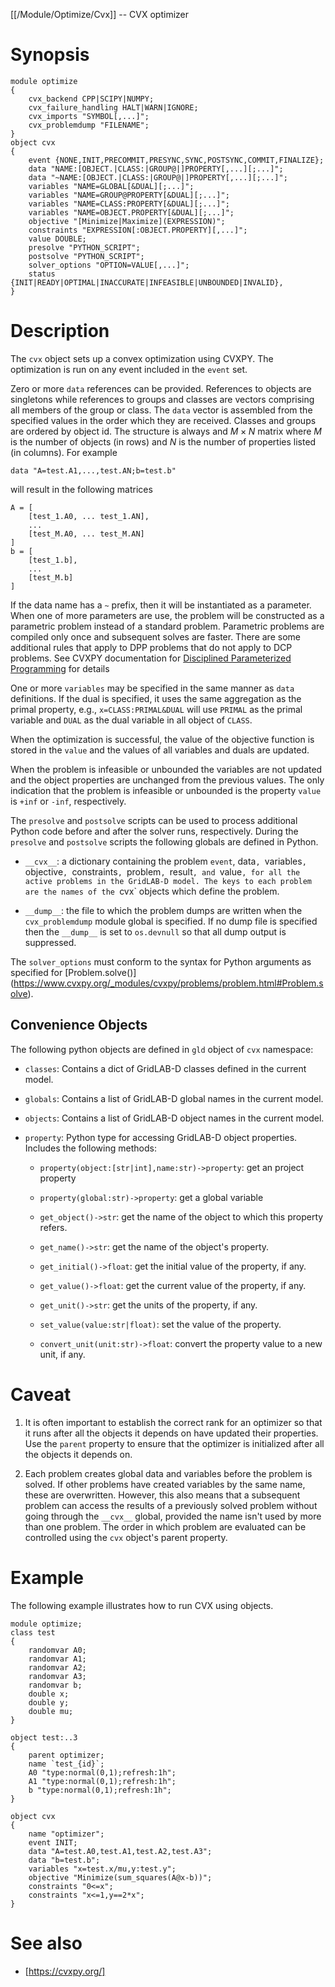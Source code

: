 [[/Module/Optimize/Cvx]] -- CVX optimizer

# Synopsis

~~~
module optimize
{
    cvx_backend CPP|SCIPY|NUMPY;
    cvx_failure_handling HALT|WARN|IGNORE;
    cvx_imports "SYMBOL[,...]";
    cvx_problemdump "FILENAME";
}
object cvx
{
    event {NONE,INIT,PRECOMMIT,PRESYNC,SYNC,POSTSYNC,COMMIT,FINALIZE};
    data "NAME:[OBJECT.|CLASS:|GROUP@|]PROPERTY[,...][;...]";
    data "~NAME:[OBJECT.|CLASS:|GROUP@|]PROPERTY[,...][;...]";
    variables "NAME=GLOBAL[&DUAL][;...]";
    variables "NAME=GROUP@PROPERTY[&DUAL][;...]";
    variables "NAME=CLASS:PROPERTY[&DUAL][;...]";
    variables "NAME=OBJECT.PROPERTY[&DUAL][;...]";
    objective "[Minimize|Maximize](EXPRESSION)";
    constraints "EXPRESSION[:OBJECT.PROPERTY][,...]";
    value DOUBLE;
    presolve "PYTHON_SCRIPT";
    postsolve "PYTHON_SCRIPT";
    solver_options "OPTION=VALUE[,...]";
    status {INIT|READY|OPTIMAL|INACCURATE|INFEASIBLE|UNBOUNDED|INVALID},
}
~~~

# Description

The `cvx` object sets up a convex optimization using CVXPY.  The optimization
is run on any event included in the `event` set.  

Zero or more `data` references can be provided. References to objects are
singletons while references to groups and classes are vectors comprising all
members of the group or class. The `data` vector is assembled from the
specified values in the order which they are received. Classes and groups are
ordered by object id. The structure is always and $M \times N$ matrix where
$M$ is the number of objects (in rows) and $N$ is the number of properties
listed (in columns).  For example

    data "A=test.A1,...,test.AN;b=test.b"

will result in the following matrices

    A = [
        [test_1.A0, ... test_1.AN],
        ...
        [test_M.A0, ... test_M.AN]
    ]
    b = [
        [test_1.b],
        ...
        [test_M.b]
    ]

If the data name has a `~` prefix, then it will be instantiated as a parameter.
When one of more parameters are use, the problem will be constructed as a
parametric problem instead of a standard problem. Parametric problems are
compiled only once and subsequent solves are faster. There are some additional
rules that apply to DPP problems that do not apply to DCP problems. See CVXPY
documentation for [Disciplined Parameterized Programming](https://www.cvxpy.org/tutorial/dpp/index.html)
for details 

One or more `variables` may be specified in the same manner as `data`
definitions. If the dual is specified, it uses the same aggregation as the
primal property, e.g., `x=CLASS:PRIMAL&DUAL` will use `PRIMAL` as the primal
variable and `DUAL` as the dual variable in all object of `CLASS`. 

When the optimization is successful, the value of the objective function is
stored in the `value` and the values of all variables and duals are updated.

When the problem is infeasible or unbounded the variables are not updated and
the object properties are unchanged from the previous values. The only
indication that the problem is infeasible or unbounded is the property
`value` is `+inf` or `-inf`, respectively.

The `presolve` and `postsolve` scripts can be used to process additional
Python code before and after the solver runs, respectively.  During the
`presolve` and `postsolve` scripts the following globals are defined in
Python.

* `__cvx__`: a dictionary containing the problem `event`, data`, `variables`,
  `objective`, `constraints`, `problem`, `result`, and `value`, for all the
  active problems in the GridLAB-D model. The keys to each problem are the
  names of the `cvx` objects which define the problem.

* `__dump__`: the file to which the problem dumps are written when the
  `cvx_problemdump` module global is specified. If no dump file is specified
  then the `__dump__` is set to `os.devnull` so that all dump output is suppressed.

The `solver_options` must conform to the syntax for Python arguments as
specified for [Problem.solve()]
(https://www.cvxpy.org/_modules/cvxpy/problems/problem.html#Problem.solve).

## Convenience Objects

The following python objects are defined in `gld` object of `cvx` namespace:

* `classes`: Contains a dict of GridLAB-D classes defined in the current model.

* `globals`: Contains a list of GridLAB-D global names in the current model.

* `objects`: Contains a list of GridLAB-D object names in the current model.

* `property`: Python type for accessing GridLAB-D object properties. Includes
  the following methods:

  * `property(object:[str|int],name:str)->property`: get an project property

  * `property(global:str)->property`: get a global variable

  * `get_object()->str`: get the name of the object to which this property refers.

  * `get_name()->str`: get the name of the object's property.

  * `get_initial()->float`: get the initial value of the property, if any.

  * `get_value()->float`: get the current value of the property, if any.

  * `get_unit()->str`: get the units of the property, if any.

  * `set_value(value:str|float)`: set the value of the property.

  * `convert_unit(unit:str)->float`: convert the property value to a new unit, if any.

# Caveat

1. It is often important to establish the correct rank for an optimizer so that
it runs after all the objects it depends on have updated their properties.
Use the `parent` property to ensure that the optimizer is initialized after
all the objects it depends on.

2. Each problem creates global data and variables before the problem is
solved. If other problems have created variables by the same name, these are
overwritten. However, this also means that a subsequent problem can access
the results of a previously solved problem without going through the
`__cvx__` global, provided the name isn't used by more than one problem. The
order in which problem are evaluated can be controlled using the `cvx`
object's parent property.

# Example

The following example illustrates how to run CVX using objects.

~~~
module optimize;
class test
{
    randomvar A0;
    randomvar A1;
    randomvar A2;
    randomvar A3;
    randomvar b;
    double x;
    double y;
    double mu;
}

object test:..3
{
    parent optimizer;
    name `test_{id}`;
    A0 "type:normal(0,1);refresh:1h";
    A1 "type:normal(0,1);refresh:1h";
    b "type:normal(0,1);refresh:1h";
}

object cvx 
{
    name "optimizer";
    event INIT;
    data "A=test.A0,test.A1,test.A2,test.A3";
    data "b=test.b";
    variables "x=test.x/mu,y:test.y";
    objective "Minimize(sum_squares(A@x-b))";
    constraints "0<=x";
    constraints "x<=1,y==2*x";
}
~~~

# See also 

* [https://cvxpy.org/]